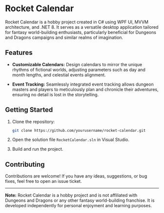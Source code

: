 # Rocket Calendar

Rocket Calendar is a hobby project created in C# using WPF UI, MVVM architecture, and .NET 8. It serves as a versatile desktop application tailored for fantasy world-building enthusiasts, particularly beneficial for Dungeons and Dragons campaigns and similar realms of imagination.

## Features

- **Customizable Calendars:** Design calendars to mirror the unique rhythms of fictional worlds, adjusting parameters such as day and month lengths, and celestial events alignment.
  
- **Event Tracking:** Seamlessly integrated event tracking allows dungeon masters and players to meticulously plan and chronicle their adventures, ensuring no detail is lost in the storytelling.

## Getting Started

1. Clone the repository:

   ```bash
   git clone https://github.com/yourusername/rocket-calendar.git
   ```

2. Open the solution file `RocketCalendar.sln` in Visual Studio.

3. Build and run the project.

## Contributing

Contributions are welcome! If you have any ideas, suggestions, or bug fixes, feel free to open an issue ticket.

---

**Note:** Rocket Calendar is a hobby project and is not affiliated with Dungeons and Dragons or any other fantasy world-building franchise. It is developed independently for personal enjoyment and learning purposes.

